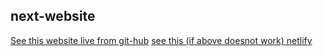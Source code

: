 ## next-website
[See this website live from git-hub](https://candede-inc.github.io/next-website/)
[see this (if above doesnot work) netlify](https://candede5.netlify.app/)

